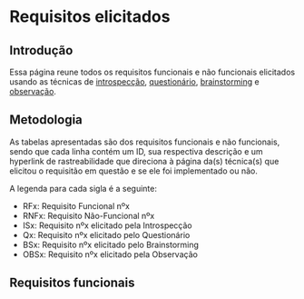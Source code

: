 # Requisitos elicitados

## Introdução

Essa página reune todos os requisitos funcionais e não funcionais elicitados usando as técnicas de [introspecção](tecnicas/introspeccao.md), [questionário](tecnicas/questionario.md), [brainstorming](tecnicas/brainstorming.md) e [observação](tecnicas/observacao.md).

## Metodologia

As tabelas apresentadas são dos requisitos funcionais e não funcionais, sendo que cada linha contém um ID, sua respectiva descrição e um hyperlink de rastreabilidade que direciona à página da(s) técnica(s) que elicitou o requisitão em questão e se ele foi implementado ou não.

A legenda para cada sigla é a seguinte:

* RFx: Requisito Funcional nºx
* RNFx: Requisito Não-Funcional nºx
* ISx: Requisito nºx elicitado pela Introspecção
* Qx: Requisito nºx elicitado pelo Questionário
* BSx: Requisito nºx elicitado pelo Brainstorming
* OBSx: Requisito nºx elicitado pela Observação

## Requisitos funcionais